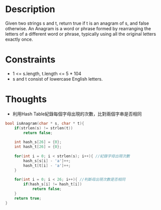 # Description

Given two strings s and t, return true if t is an anagram of s, and false otherwise.
An Anagram is a word or phrase formed by rearranging the letters of a different word or phrase, typically using all the original letters exactly once.

# Constraints

- 1 <= s.length, t.length <= 5 * 104
- s and t consist of lowercase English letters.

# Thoughts

- 利用Hash Table紀錄每個字母出現的次數，比對兩個字串是否相同


```c
bool isAnagram(char * s, char * t){
	if(strlen(s) != strlen(t))
		return false;
	
	int hash_s[26] = {0};
	int hash_t[26] = {0};
	
	for(int i = 0; i < strlen(s); i++){ //紀錄字母出現次數
		hash_s[s[i] - 'a']++;
		hash_t[t[i] - 'a']++;
	}
	
	for(int i = 0; i < 26; i++){ //判斷母出現次數是否相同
		if(hash_s[i] != hash_t[i])
			return false;
	}
	return true;
}
```

